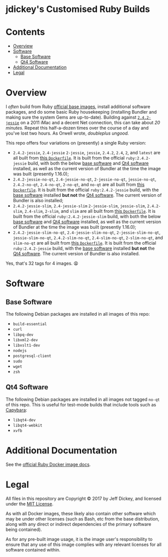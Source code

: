 <h1>jdickey's Customised Ruby Builds</h1>

<h1>Contents</h1>

- [Overview](#overview)
- [Software](#software)
  * [Base Software](#base-software)
  * [Qt4 Software](#qt4-software)
- [Additional Documentation](#additional-documentation)
- [Legal](#legal)

# Overview

I *often* build from Ruby [official base images](https://hub.docker.com/_/ruby/), install additional software packages, and do some basic Ruby housekeeping (installing Bundler and making sure the system Gems are up-to-date). Building against [`2.4.2-jessie`](https://github.com/docker-library/ruby/blob/73d3ed6b06738a7457a24fba9024cad303829c0a/2.4/jessie/Dockerfile) on a 2011 iMac and a decent Net connection, this can take about *20 minutes.* Repeat this half-a-dozen times over the course of a day and you've lost two hours. As Orwell wrote, *doubleplus ungood.*

This repo offers four variations on (presently) a single Ruby version:

* `2.4.2-jessie`, `2.4-jessie` `2-jessie`, `jessie`, `2.4.2`, `2.4`, `2`, and `latest` are all built from [this `Dockerfile`](./2.4/jessie/Dockerfile). It is built from the official `ruby:2.4.2-jessie` build, with both the below [base software](#base-software) and [Qt4 software](#qt4-software) installed, as well as the current version of Bundler at the time the image was built (presently 1.16.0);
* `2.4.2-jessie-no-qt`, `2.4-jessie-no-qt`, `2-jessie-no-qt`, `jessie-no-qt`, `2.4.2-no-qt`, `2.4-no-qt`, `2-no-qt`, and `no-qt` are all built from [this `Dockerfile`](./2.4/jessie/no-qt/Dockerfile). It is built from the official `ruby:2.4.2-jessie` build, with the [base software](#base-software) installed **but not** the [Qt4 software](#qt4-software). The current version of Bundler is also installed;
* `2.4.2-jessie-slim`, `2.4-jessie-slim` `2-jessie-slim`, `jessie-slim`, `2.4.2-slim`, `2.4-slim`, `2-slim`, and `slim` are all built from [this `Dockerfile`](./2.4/jessie/slim/Dockerfile). It is built from the official `ruby:2.4.2-jessie-slim` build, with both the below [base software](#base-software) and [Qt4 software](#qt4-software) installed, as well as the current version of Bundler at the time the image was built (presently 1.16.0);
* `2.4.2-jessie-slim-no-qt`, `2.4-jessie-slim-no-qt`, `2-jessie-slim-no-qt`, `jessie-slim-no-qt`, `2.4.2-slim-no-qt`, `2.4-slim-no-qt`, `2-slim-no-qt`, and `slim-no-qt` are all built from [this `Dockerfile`](./2.4/jessie/slim/no-qt/Dockerfile). It is built from the official `ruby:2.4.2-jessie` build, with the [base software](#base-software) installed **but not** the [Qt4 software](#qt4-software). The current version of Bundler is also installed.

Yes, that's 32 tags for 4 images. 😩

# Software

## Base Software

The following Debian packages are installed in all images of this repo:

* `build-essential`
* `curl`
* `libpq-dev`
* `libxml2-dev`
* `libxslt1-dev`
* `nodejs`
* `postgresql-client`
* `sudo`
* `wget`
* `zsh`

## Qt4 Software

The following Debian packages are installed in all images not tagged `no-qt` of this repo. This is useful for test-mode builds that include tools such as [Capybara](https://github.com/teamcapybara/capybara):

* `libqt4-dev`
* `libqt4-webkit`
* `xvfb`


# Additional Documentation

See the [official Ruby Docker image docs](https://hub.docker.com/_/ruby/).

# Legal

All files in this repository are Copyright &copy; 2017 by Jeff Dickey, and licensed under the [MIT License](https://opensource.org/licenses/MIT).

As with all Docker images, these likely also contain other software which may be under other licenses (such as Bash, etc from the base distribution, along with any direct or indirect dependencies of the primary software being contained).

As for any pre-built image usage, it is the image user's responsibility to ensure that any use of this image complies with any relevant licenses for all software contained within.
